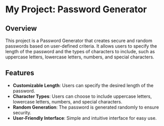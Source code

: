 # My Project: Password Generator

## Overview

This project is a Password Generator that creates secure and random passwords based on user-defined criteria. It allows users to specify the length of the password and the types of characters to include, such as uppercase letters, lowercase letters, numbers, and special characters.

## Features

- **Customizable Length**: Users can specify the desired length of the password.
- **Character Types**: Users can choose to include uppercase letters, lowercase letters, numbers, and special characters.
- **Random Generation**: The password is generated randomly to ensure security.
- **User-Friendly Interface**: Simple and intuitive interface for easy use.


